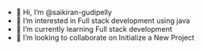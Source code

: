 - 👋 Hi, I’m @saikiran-gudipelly
- 👀 I’m interested in Full stack development using java
- 🌱 I’m currently learning Full stack development
- 💞️ I’m looking to collaborate on Initialize a New Project

<!---
saikiran-gudipelly/saikiran-gudipelly is a ✨ special ✨ repository because its `README.md` (this file) appears on your GitHub profile.
You can click the Preview link to take a look at your changes.
--->
